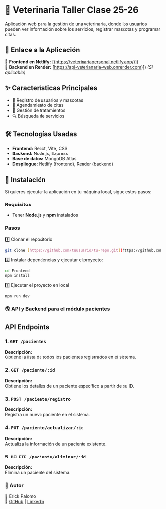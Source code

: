 # 🐾 Veterinaria Taller Clase 25-26  

Aplicación web para la gestión de una veterinaria, donde los usuarios pueden ver información sobre los servicios, registrar mascotas y programar citas.  

## 🚀 Enlace a la Aplicación  
🔗 **Frontend en Netlify:** [(https://veterinariapersonal.netlify.app/)])  
🔗 **Backend en Render:** [https://api-veterianaria-web.onrender.com)]) *(Si aplicable)*  

## ✨ Características Principales  
- 🐾 Registro de usuarios y mascotas  
- 📆 Agendamiento de citas  
- 💊 Gestión de tratamientos  
- 🔍 Búsqueda de servicios  

## 🛠️ Tecnologías Usadas  
- **Frontend:** React, Vite, CSS  
- **Backend:** Node.js, Express  
- **Base de datos:** MongoDB Atlas  
- **Despliegue:** Netlify (frontend), Render (backend)  

## 🔧 Instalación  
Si quieres ejecutar la aplicación en tu máquina local, sigue estos pasos:  

### **Requisitos**  
- Tener **Node.js** y **npm** instalados  

### **Pasos**  
1️⃣ Clonar el repositorio  
```sh
git clone [https://github.com/tuusuario/tu-repo.git](https://github.com/erick200011/Veterinaria_.git)
```
2️⃣ Instalar dependencias y ejecutar el proyecto:
```sh
cd Frontend
npm install
```
3️⃣ Ejecutar el proyecto en local
```sh
npm run dev
```
### 🌎 API y Backend para el módulo pacientes 
## API Endpoints

### 1. `GET /pacientes`
**Descripción:**  
Obtiene la lista de todos los pacientes registrados en el sistema.

### 2. `GET /paciente/:id`
**Descripción:**  
Obtiene los detalles de un paciente específico a partir de su ID.

### 3. `POST /paciente/registro`
**Descripción:**  
Registra un nuevo paciente en el sistema.

### 4. `PUT /paciente/actualizar/:id`
**Descripción:**  
Actualiza la información de un paciente existente.

### 5. `DELETE /paciente/eliminar/:id`
**Descripción:**  
Elimina un paciente del sistema.

### 👤 Autor
📌 Erick Palomo  
🔗 [GitHub](https://github.com/tuusuario) | [LinkedIn](https://www.linkedin.com/in/erick-palomo-81354b219/)

